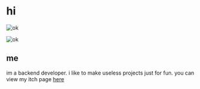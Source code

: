 # hi

![ok](https://github-readme-stats.vercel.app/api?username=mysticaldumbo&show_icons=true&theme=tokyonight&hide=["issues"])

![ok](https://github-readme-stats.vercel.app/api/top-langs?username=mysticaldumbo&show_icons=true&theme=tokyonight&layout=compact)

## me
im a backend developer. i like to make useless projects just for fun. you can view my itch page [here](https://bandawan.itch.io)
